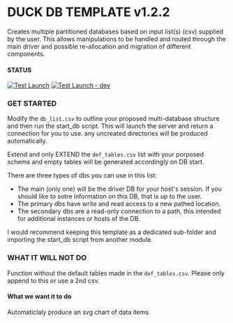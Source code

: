 # DUCK DB TEMPLATE v1.2.2

Creates multiple partitioned databases based on input list(s) (csv) supplied by the user. This allows manipulations to be handled and routed through the main driver and possible re-allocation and migration of different components.

#### STATUS

[![Test Launch](https://github.com/uaineteine/duck_db_template/actions/workflows/start_server.yaml/badge.svg)](https://github.com/uaineteine/duck_db_template/actions/workflows/start_server.yaml)
[![Test Launch - dev](https://github.com/uaineteine/duck_db_template/actions/workflows/start_server_dev.yaml/badge.svg)](https://github.com/uaineteine/duck_db_template/actions/workflows/start_server_dev.yaml)

### GET STARTED

Modify the `db_list.csv` to outline your proposed multi-database structure and then run the start_db script. This will launch the server and return a connection for you to use. any uncreated directories will be produced automatically.

Extend and only EXTEND the `def_tables.csv` list with your porposed schema and empty tables will be generated accordingly on DB start.

There are three types of dbs you can use in this list:

* The main (only one) will be the driver DB for your host's session. If you should like to sotre information on this DB, that is up to the user.
* The primary dbs have write and read access to a new pathed location.
* The secondary dbs are a read-only connection to a path, this intended for additional instances or hosts of the DB.

I would recommend keeping this template as a dedicated sub-folder and importing the start_db script from another module.

### WHAT IT WILL NOT DO

Function without the default tables made in the `def_tables.csv`. Please only append to this or use a 2nd csv.

#### What we want it to do

Automaticlaly produce an svg chart of data items

